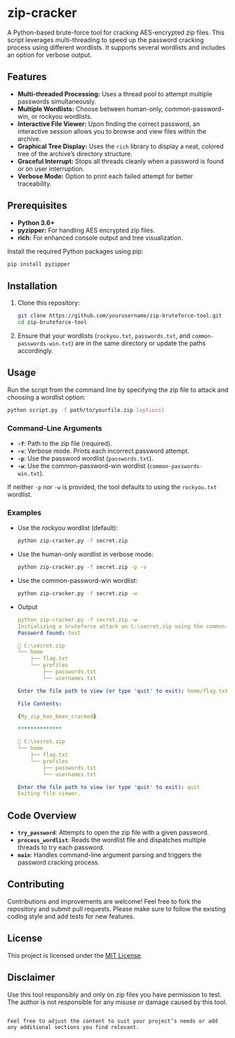 # zip-cracker

A Python-based brute-force tool for cracking AES-encrypted zip files. This script leverages multi-threading to speed up the password cracking process using different wordlists. It supports several wordlists and includes an option for verbose output.

## Features

- **Multi-threaded Processing:** Uses a thread pool to attempt multiple passwords simultaneously.
- **Multiple Wordlists:** Choose between human-only, common-password-win, or rockyou wordlists.
- **Interactive File Viewer:** Upon finding the correct password, an interactive session allows you to browse and view files within the archive.
- **Graphical Tree Display:** Uses the `rich` library to display a neat, colored tree of the archive’s directory structure.
- **Graceful Interrupt:** Stops all threads cleanly when a password is found or on user interruption.
- **Verbose Mode:** Option to print each failed attempt for better traceability.

## Prerequisites

- **Python 3.6+**
- **pyzipper:** For handling AES encrypted zip files.
- **rich:** For enhanced console output and tree visualization.

Install the required Python packages using pip:

```bash
pip install pyzipper
```

## Installation

1. Clone this repository:

    ```bash
    git clone https://github.com/yourusername/zip-bruteforce-tool.git
    cd zip-bruteforce-tool
    ```

2. Ensure that your wordlists (`rockyou.txt`, `passwords.txt`, and `common-passwords-win.txt`) are in the same directory or update the paths accordingly.

## Usage

Run the script from the command line by specifying the zip file to attack and choosing a wordlist option:

```bash
python script.py -f path/to/yourfile.zip [options]
```

### Command-Line Arguments

- **`-f`**: Path to the zip file (required).
- **`-v`**: Verbose mode. Prints each incorrect password attempt.
- **`-p`**: Use the password wordlist (`passwords.txt`).
- **`-w`**: Use the common-password-win wordlist (`common-passwords-win.txt`).

If neither `-p` nor `-w` is provided, the tool defaults to using the `rockyou.txt` wordlist.

### Examples

- Use the rockyou wordlist (default):

    ```bash
    python zip-cracker.py -f secret.zip
    ```

- Use the human-only wordlist in verbose mode:

    ```bash
    python zip-cracker.py -f secret.zip -p -v
    ```

- Use the common-password-win wordlist:

    ```bash
    python zip-cracker.py -f secret.zip -w
    ```
- Output

    ```yaml
    python zip-cracker.py -f secret.zip -w
    Initializing a bruteforce attack on C:\secret.zip using the common-password-win wordlist.
    Password found: test
    
    📂 C:\secret.zip
    └── home
        ├── flag.txt
        └── profiles
            ├── passwords.txt
            └── usernames.txt
    
    Enter the file path to view (or type 'quit' to exit): home/flag.txt
    
    File Contents:
    
    {My_zip_has_been_cracked}
    
    **************
    
    📂 C:\secret.zip
    └── home
        ├── flag.txt
        └── profiles
            ├── passwords.txt
            └── usernames.txt
    
    Enter the file path to view (or type 'quit' to exit): quit
    Exiting file viewer.
    ```

## Code Overview

- **`try_password`**: Attempts to open the zip file with a given password.
- **`process_wordlist`**: Reads the wordlist file and dispatches multiple threads to try each password.
- **`main`**: Handles command-line argument parsing and triggers the password cracking process.

## Contributing

Contributions and improvements are welcome! Feel free to fork the repository and submit pull requests. Please make sure to follow the existing coding style and add tests for new features.

## License

This project is licensed under the [MIT License](LICENSE).

## Disclaimer

Use this tool responsibly and only on zip files you have permission to test. The author is not responsible for any misuse or damage caused by this tool.
```

Feel free to adjust the content to suit your project’s needs or add any additional sections you find relevant.
